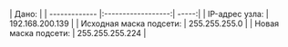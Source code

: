 | Дано: |
| ------------- |:------------------:| -----:|
| IP-адрес узла: | 192.168.200.139 |
| Исходная маска подсети: | 255.255.255.0 |
| Новая маска подсети:  | 255.255.255.224 |
